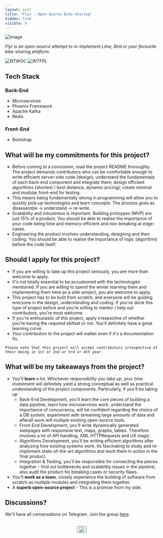 ```yaml
---
layout: post
title: "Flyr - Open-Source Bike-Sharing"
hidden: true
visible: 0
---
```


![image](https://i.imgur.com/DHJytOc.png)

*Flyr is an open-source attempt to re-implement Lime, Bird or your favourite bike-sharing platform.*

![NTWOC](https://img.shields.io/badge/NTWoC-2018-blue.svg) ![WTFPL](https://img.shields.io/badge/license-WTFPL-green.svg)

## Tech Stack

### Back-End
* Microservices
* Phoenix Framework
* Apache Kafka
* Redis

### Front-End
* Bootstrap

## What will be my commitments for this project?

* Before coming to a conclusion, read the project README thoroughly. The project demands contributors who can be comfortable enough to write efficient server-side code (design); understand the fundamentals of each back-end component and integrate them; design efficient algorithms (shortest / best distance, dynamic pricing); create minimal and modular front-end for testing.
* This means being fundamentally strong in programming will allow you to quickly pick-up technologies and learn concepts. The process goes as disassemble -> understand -> re-write.
* Scalability and robustness is important. Building protoypes (MVP) are just 15% of a product. You should be able to realise the importance of your code being time and memory-efficient and non-breaking at edge-cases.
* Engineering the product involves understanding, designing and then coding. You should be able to realise the importance of logic (algorithm) before the code itself.

## Should I apply for this project?

* If you are willing to take up this project seriously, you are more than welcome to apply.
* It's not totally essential to be accustomed with the technologies mentioned. If you are willing to spend the winter learning them and implementing them here as a side-project, you are welcome to apply.
* This project has to be built from scratch, and everyone will be guiding everyone in the design, understanding and coding. If you've done this type of project before and you're willing to mentor / help out contributors, you're most welcome.
* If you're enthusiastic of this project, apply irrespective of whether you're having the required skillset or not. You'll definitely have a great learning curve.
* Your contribution to the project will matter even if it's a documentation fix.

```Please note that this project will accept contributors irrespective of their being in 1st or 2nd or 3rd or 4th year.```

## What will be my takeaways from the project?

* You'll **learn** a lot. Whichever responsibility you take up, your time investment will definitely yield a strong conceptual as well as practical understanding of the project components. Particularly, if you'll be taking up 
    * Back-End Development, you'll learn the core pieces of building a data pipeline, learn how microservices work, understand the importance of concurrency, will be confident regarding the choice of a DB system, experiment with streaming large amounts of data and afterall work will multiple existing open-source tools.
    * Front-End Development, you'll write dynamically generated webpages with responsive text, maps, graphs, tables. Therefore involves a lot of API handling, XML HTTPRequests and UX magic.
    * Algorithms Development, you'll be writing efficient algorithms after analyzing how existing systems work. Its fascinating to study and re-implement state-of-the-art algorithms and work them in action in the final product.
    * Integration & Testing, you'll be responsible for connecting the pieces together - find out bottlenecks and scalability issues in the pipeline; also audit the product for breaking cases or security flaws.
* You'll **work as a team**, closely experience the building of software from scratch as multiple modules and integrating them together.
* A **superb open-source project** - This is a promise from my side.

## Discussions?

We'll have all conversations on Telegram. Join the group [here](https://t.me/joinchat/GGDDgg_EY8MgItxe7jLV7w).

<br>
<center>
<button id="likeButton" onclick="likeItem()"><img src="https://cdn3.iconfinder.com/data/icons/jolly-icons-free/64/thumb-up_64.png"></button>
<div id="likeCount"></div>
</center>

<script type="text/javascript">

let postTitle = "flyr"

let myLocation = "";

function getLocationDetails() {
	var data = null;
	
	var xhr = new XMLHttpRequest();
	xhr.withCredentials = true;
	
	xhr.addEventListener("readystatechange", function () {
	  if (this.readyState === 4) {
	    console.log(this.responseText);
	    myLocation = this.responseText;
	    console.log('--')
	  }
	});
	
	xhr.open("GET", "https://json.geoiplookup.io/");
	xhr.setRequestHeader('Access-Control-Allow-Origin', '*')
	xhr.setRequestHeader("Access-Control-Allow-Credentials", true);
	xhr.setRequestHeader("cache-control", "no-cache");
	xhr.setRequestHeader("postman-token", "e18cbd49-69f0-f0cb-297d-721bf3b97d78");
	
	xhr.send(data);
}

function likeItem() {
	getLocationDetails();
	var data = myLocation;
	
	var xhr = new XMLHttpRequest();
	xhr.withCredentials = false;
	
	xhr.addEventListener("readystatechange", function () {
	  if (this.readyState === 4) {
	    console.log(this.responseText);
	    showLikes();
	  }
	});
	
	xhr.open("POST", "https://rounakdatta.pythonanywhere.com/like/post/" + postTitle);
	xhr.setRequestHeader('Access-Control-Allow-Origin', '*')
	xhr.setRequestHeader("Access-Control-Allow-Credentials", true);
	xhr.setRequestHeader("cache-control", "no-cache");
	xhr.setRequestHeader("postman-token", "6b90fa48-bca5-8464-df36-a229e6b15f2a");
	
	xhr.send(data);
}

function showLikes() {

	var data = null;
	
	var xhr = new XMLHttpRequest();
	xhr.withCredentials = false;
	
	xhr.addEventListener("readystatechange", function () {
	  if (this.readyState === 4) {
	    console.log(this.responseText);
	    //alert(this.responseText);
	    document.getElementById('likeCount').innerHTML = "<h4>" + String(this.responseText) + "</h4>";
	  }
	});
	
	xhr.open("GET", "https://rounakdatta.pythonanywhere.com/like/post/" + postTitle);
	xhr.setRequestHeader("cache-control", "no-cache");
	xhr.setRequestHeader('Access-Control-Allow-Origin', '*')
	xhr.setRequestHeader("Access-Control-Allow-Credentials", true);
	xhr.setRequestHeader("postman-token", "5e82f0d5-65e0-a89a-729b-10c6f90fffb9");
	
	xhr.send(data);

}

</script>

<script>
$( document ).ready(function() {
    showLikes();
});
</script>